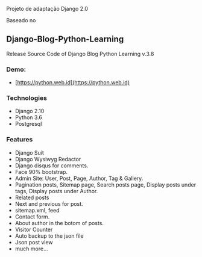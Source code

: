 Projeto de adaptação Django 2.0 

Baseado no 

Django-Blog-Python-Learning
-------

Release Source Code of Django Blog Python Learning v.3.8

### Demo:
- [https://python.web.id](https://python.web.id)

### Technologies

- Django 2.10
- Python 3.6
- Postgresql

### Features

- Django Suit
- Django Wysiwyg Redactor
- Django disqus for comments.
- Face 90% bootstrap.
- Admin Site: User, Post, Page, Author, Tag & Gallery.
- Pagination posts, Sitemap page, Search posts page, Display posts under tags, Display posts under Author.
- Related posts
- Next and previous for post.
- sitemap.xml, feed
- Contact form.
- About author in the botom of posts.
- Visitor Counter
- Auto backup to the json file
- Json post view
- much more...

